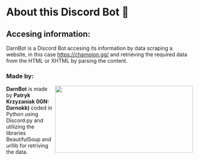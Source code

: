 # About this Discord Bot :closed_book:
## Accesing information:
DarnBot is a Discord Bot accesing its information by data scraping a website, in this case https://champion.gg/ and retrieving the required data from the HTML or XHTML by parsing the content.

### Made by:

<img align ="right" width="372" height="181" src="https://user-images.githubusercontent.com/54407312/71592462-a717c980-2b30-11ea-90e8-f11099631102.PNG">**DarnBot** is made by **Patryk Krzyzaniak (IGN: Darnokk)** coded in Python using Discord.py and utilizing the libraries BeautifulSoup and urllib for retriving the data.
